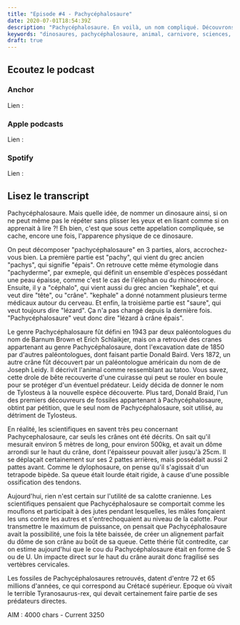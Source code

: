 ```yaml
---
title: "Episode #4 - Pachycéphalosaure"
date: 2020-07-01T18:54:39Z
description: "Pachycéphalosaure. En voilà, un nom compliqué. Découvrons ensemble ce qu'il veut dire, et les atouts très particuliers que possédait ce dinosaure."
keywords: "dinosaures, pachycéphalosaure, animal, carnivore, sciences, naturelle, podcast, apple, anchor, spotify"
draft: true
---
```


## Ecoutez le podcast

### Anchor

Lien :

### Apple podcasts

Lien :

### Spotify

Lien :

## Lisez le transcript

Pachycéphalosaure. Mais quelle idée, de nommer un dinosaure ainsi, si on ne peut même pas le répéter sans plisser les yeux et en lisant comme si on apprenait à lire ?! Eh bien, c'est que sous cette appelation compliquée, se cache, encore une fois, l'apparence physique de ce dinosaure.

On peut décomposer "pachycéphalosaure" en 3 parties, alors, accrochez-vous bien. La première partie est "pachy", qui vient du grec ancien "pachys", qui signifie "épais". On retrouve cette même étymologie dans "pachyderme", par exmeple, qui définit un ensemble d'espèces possédant une peau épaisse, comme c'est le cas de l'éléphan ou du rhinocéroce. Ensuite, il y a "céphalo", qui vient aussi du grec ancien "kephale", et qui veut dire "tête", ou "crâne". "kephale" a donné notamment plusieurs terme médicaux autour du cerveau. Et enfin, la troisième partie est "saure", qui veut toujours dire "lézard". Ça n'a pas changé depuis la dernière fois. "Pachycéphalosaure" veut donc dire "lézard à crâne épais".

Le genre Pachycéphalosaure fût défini en 1943 par deux paléontologues du nom de Barnum Brown et Erich Schlaikjer, mais on a retrouvé des cranes appartenant au genre Pachycéphalosaure, dont l'excavation date de 1850 par d'autres paléontologues, dont faisant partie Donald Baird. Vers 1872, un autre crâne fût découvert par un paléontologue américain du nom de de Joseph Leidy. Il décrivit l'animal comme ressemblant au tatoo. Vous savez, cette drole de bête recouverte d'une cuirasse qui peut se rouler en boule pour se protéger d'un éventuel prédateur. Leidy décida de donner le nom de Tylosteus à la nouvelle espèce découverte. Plus tard, Donald Braid, l'un des premiers découvreurs de fossiles appartenant à Pachycéphalosaure, obtint par pétition, que le seul nom de Pachycéphalosaure, soit utilisé, au détriment de Tylosteus.

En réalité, les scientifiques en savent très peu concernant Pachycephalosaure, car seuls les crânes ont été décrits. On sait qu'il mesurait environ 5 mètres de long, pour environ 500kg, et avait un dôme arrondi sur le haut du crâne, dont l'épaisseur pouvait aller jusqu'à 25cm. Il se déplaçait certainement sur ses 2 pattes arrières, mais possédait aussi 2 pattes avant. Comme le dylophosaure, on pense qu'il s'agissait d'un tetrapode bipède. Sa queue était lourde était rigide, à cause d'une possible ossification des tendons.

Aujourd'hui, rien n'est certain sur l'utilité de sa calotte cranienne. Les scientifiques pensaient que Pachycéphalosaure se comportait comme les mouflons et participait à des jutes pendant lesquelles, les mâles fonçaient les uns contre les autres et s'entrechoquaient au niveau de la calotte. Pour transmettre le maximum de puissance, on pensait que Pachycéphalosaure avait la possibilité, une fois la tête baissée, de créer un alignement parfait du dôme de son crâne au boût de sa queue. Cette thérie fût contredite, car on estime aujourd'hui que le cou du Pachycéphalosaure était en forme de S ou de U. Un impacte direct sur le haut du crâne aurait donc fragilisé ses vertèbres cervicales.

Les fossiles de Pachycéphalosaures retrouvés, datent d'entre 72 et 65 millions d'années, ce qui correspond au Crétacé supérieur. Epoque où vivait le terrible Tyranosaurus-rex, qui devait certainement faire partie de ses prédateurs directes.

AIM : 4000 chars - Current 3250